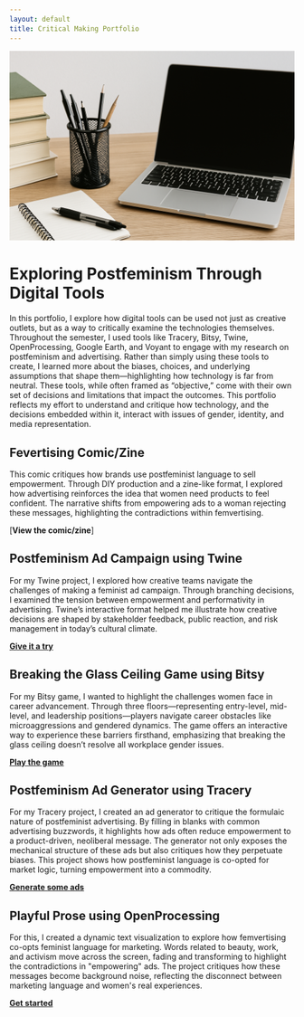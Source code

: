 ```yaml
---
layout: default
title: Critical Making Portfolio
---
```


![Featured Image](/assets/featured-image.jpg)

# Exploring Postfeminism Through Digital Tools
In this portfolio, I explore how digital tools can be used not just as creative outlets, but as a way to critically examine the technologies themselves. Throughout the semester, I used tools like Tracery, Bitsy, Twine, OpenProcessing, Google Earth, and Voyant to engage with my research on postfeminism and advertising. Rather than simply using these tools to create, I learned more about the biases, choices, and underlying assumptions that shape them—highlighting how technology is far from neutral. These tools, while often framed as “objective,” come with their own set of decisions and limitations that impact the outcomes. This portfolio reflects my effort to understand and critique how technology, and the decisions embedded within it, interact with issues of gender, identity, and media representation.

## Fevertising Comic/Zine
This comic critiques how brands use postfeminist language to sell empowerment. Through DIY production and a zine-like format, I explored how advertising reinforces the idea that women need products to feel confident. The narrative shifts from empowering ads to a woman rejecting these messages, highlighting the contradictions within femvertising.

[**View the comic/zine**]

## Postfeminism Ad Campaign using Twine
For my Twine project, I explored how creative teams navigate the challenges of making a feminist ad campaign. Through branching decisions, I examined the tension between empowerment and performativity in advertising. Twine’s interactive format helped me illustrate how creative decisions are shaped by stakeholder feedback, public reaction, and risk management in today’s cultural climate.

[**Give it a try**](Femvertising.html)

## Breaking the Glass Ceiling Game using Bitsy
For my Bitsy game, I wanted to highlight the challenges women face in career advancement. Through three floors—representing entry-level, mid-level, and leadership positions—players navigate career obstacles like microaggressions and gendered dynamics. The game offers an interactive way to experience these barriers firsthand, emphasizing that breaking the glass ceiling doesn’t resolve all workplace gender issues.

[**Play the game**](bitsy.html)

## Postfeminism Ad Generator using Tracery
For my Tracery project, I created an ad generator to critique the formulaic nature of postfeminist advertising. By filling in blanks with common advertising buzzwords, it highlights how ads often reduce empowerment to a product-driven, neoliberal message. The generator not only exposes the mechanical structure of these ads but also critiques how they perpetuate biases. This project shows how postfeminist language is co-opted for market logic, turning empowerment into a commodity.

[**Generate some ads**](grammar.htm)

## Playful Prose using OpenProcessing
For this, I created a dynamic text visualization to explore how femvertising co-opts feminist language for marketing. Words related to beauty, work, and activism move across the screen, fading and transforming to highlight the contradictions in "empowering" ads. The project critiques how these messages become background noise, reflecting the disconnect between marketing language and women's real experiences.

[**Get started**](/sketches/openprocessing.html)